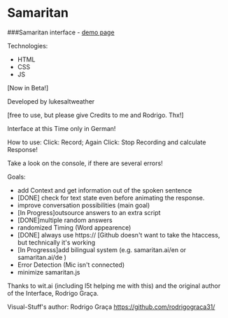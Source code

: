 Samaritan
=========
###Samaritan interface - [demo page](https://lukesaltweather.github.io/)

Technologies:
* HTML
* CSS
* JS

[Now in Beta!]

Developed by lukesaltweather

[free to use, but please give Credits to me and Rodrigo. Thx!]

Interface at this Time only in German!

How to use:
Click: Record;
Again Click: Stop Recording and calculate Response!

Take a look on the console, if there are several errors!

Goals:
* add Context and get information out of the spoken sentence 
* [DONE] check for text state even before animating the response.
* improve conversation possibilities (main goal)
* [In Progress]outsource answers to an extra script
* [DONE]multiple random answers
* randomized Timing (Word appearence)
* [DONE] always use https:// [Github doesn't want to take the htaccess, but technically it's working
* [In Progresss]add bilingual system (e.g. samaritan.ai/en or samaritan.ai/de )
* Error Detection (Mic isn't connected)
* minimize samaritan.js

Thanks to wit.ai (including l5t helping me  with this) and the original author of the Interface, Rodrigo Graça.

Visual-Stuff's author:
Rodrigo Graça
https://github.com/rodrigograca31/
